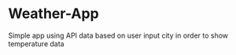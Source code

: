 # Weather-App
Simple app using API data based on user input city in order to show temperature data 
